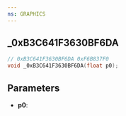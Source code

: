 ```yaml
---
ns: GRAPHICS
---
```

## _0xB3C641F3630BF6DA

```c
// 0xB3C641F3630BF6DA 0xF6B837F0
void _0xB3C641F3630BF6DA(float p0);
```


## Parameters
* **p0**: 

